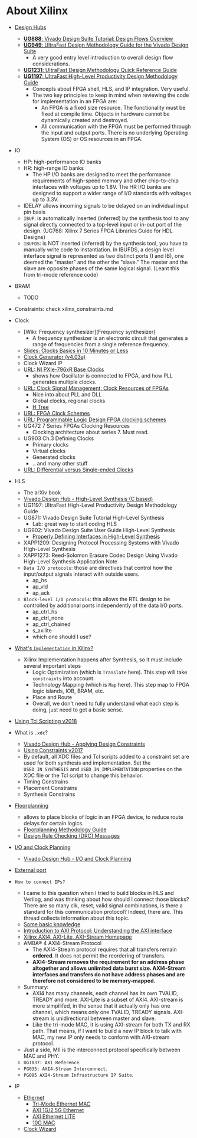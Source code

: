 # About Xilinx

- [Design Hubs](https://www.xilinx.com/support/documentation-navigation/design-hubs.html)
	- [__UG888__: Vivado Design Suite Tutorial: Design Flows Overview](https://www.xilinx.com/support/documentation/sw_manuals/xilinx2018_3/ug888-vivado-design-flows-overview-tutorial.pdf)
	- [__UG949__: UltraFast Design Methodology Guide for the Vivado Design Suite](https://www.xilinx.com/content/dam/xilinx/support/documentation/sw_manuals/xilinx2018_3/ug949-vivado-design-methodology.pdf)
		- A very good entry level introduction to overall design flow considerations.
	- [__UG1231__: UltraFast Design Methodology Quick Reference Guide](https://www.xilinx.com/support/documentation/sw_manuals/xilinx2018_3/ug1231-ultrafast-design-methodology-quick-reference.pdf)
	- [__UG1197__: UltraFast High-Level Productivity Design Methodology Guide]()
		- Concepts about FPGA shell, HLS, and IP integration. Very useful.
		- The two key principles to keep in mind when reviewing the code for implementation in an FPGA are:
			- An FPGA is a fixed size resource. The functionality must be fixed at compile time. Objects in hardware cannot be dynamically created and destroyed.
			- All communication with the FPGA must be performed through the input and output ports. There is no underlying Operating System (OS) or OS resources in an FPGA.

- IO
	- HP: high-performance IO banks
	- HR: high-range IO banks
		- The HP I/O banks are designed to meet the performance requirements of high-speed memory and other chip-to-chip interfaces with voltages up to 1.8V. The HR I/O banks are designed to support a wider range of I/O standards with voltages up to 3.3V.
	- IDELAY allows incoming signals to be delayed on an individual input pin basis
	- `IBUF`: is automatically inserted (inferred) by the synthesis tool to any signal directly connected to a top-level input or in-out port of the design. (UG768: Xilinx 7 Series FPGA Libraries Guide for HDL Designs)
	- `IBUFDS`: is NOT inserted (inferred) by the synthesis tool, you have to manually write code to instantiation. In IBUFDS, a design level interface signal is represented as two distinct ports (I and IB), one deemed the "master" and the other the "slave." The master and the slave are opposite phases of the same logical signal. (Leant this from tri-mode reference code)

- BRAM
	- TODO

- Constraints: check xilinx_constraints.md

- Clock
	- [Wiki: Frequency synthesizer](Frequency synthesizer)
		- A frequency synthesizer is an electronic circuit that generates a range of frequencies from a single reference frequency.
	- [Slides: Clocks Basics in 10 Minutes or Less](http://www.ti.com/ww/mx/multimedia/webcasts/TI_webinar_25-06-2010.pdf)
	- [Clock Generator (v4.03a)](https://www.xilinx.com/support/documentation/ip_documentation/clock_generator/v4_03_a/clock_generator.pdf)
	- Clock Wizard IP
	- [URL: NI PXIe-796xR Base Clocks](http://zone.ni.com/reference/en-XX/help/372614J-01/target5devicehelp/pxie_base_clocks/)
		- shows how Oscillator is connected to FPGA, and how PLL
		generates multiple clocks.
	- [URL: Clock Signal Management: Clock Resources of FPGAs](https://www.allaboutcircuits.com/technical-articles/clock-management-clock-resources-of-fpgas/)
		- Nice into about PLL and DLL
		- Global clocks, regional clocks
		- [H Tree](https://en.wikipedia.org/wiki/H_tree)
	- [URL: FPGA Clock Schemes](https://www.embedded.com/design/configurable-systems/4024526/FPGA-Clock-Schemes)
	- [URL: Programmable Logic Design FPGA clocking schemes](http://www.ue.pwr.wroc.pl/pld/pld_10.pdf)
	- UG472 7 Series FPGAs Clocking Resources
		- Clocking architecture about series 7. Must read.
	- UG903 Ch.3 Defining Clocks
		- Primary clocks
		- Virtual clocks
		- Generated clocks
		- .. and many other stuff
	- [URL: Differential versus Single-ended Clocks](https://www.silabs.com/community/timing/knowledge-base.entry.html/2012/12/17/differential_versus-wMdt)

- HLS
	- The arXiv book
	- [Vivado Design Hub - High-Level Synthesis (C based)](https://www.xilinx.com/support/documentation-navigation/design-hubs/dh0012-vivado-high-level-synthesis-hub.html)
	- UG1197: UltraFast High-Level Productivity Design Methodology Guide
	- UG871: Vivado Design Suite Tutorial High-Level Synthesis
		- Lab: great way to start coding HLS
	- UG902: Vivado Design Suite User Guide High-Level Synthesis
		- [Properly Defining Interfaces in High-Level Synthesis](https://www.xilinx.com/support/documentation/sw_manuals/xilinx2018_3/ug902-vivado-high-level-synthesis.pdf#nameddest=InterfaceSynthesis)
	- XAPP1209: Designing Protocol Processing Systems with Vivado High-Level Synthesis
	- XAPP1273: Reed-Solomon Erasure Codec Design Using Vivado High-Level Synthesis Application Note
  	- `Data I/O protocols`: those are directives that control how the input/output signals interact with outside users.
    	- ap_hs
    	- ap_vld
		- ap_ack
	- `Block-level I/O protocols`: this allows the RTL design to be controlled by additional ports independently of the data I/O ports.
    	- ap_ctrl_hs
    	- ap_ctrl_none
    	- ap_ctrl_chained
    	- s_axilite
    	- which one should I use?

- [What's `Implementation` in Xilinx?](https://www.xilinx.com/support/documentation/sw_manuals/xilinx11/ise_c_implement_fpga_design.htm)
	- Xilinx Implementation happens after Synthesis, so it must include several important steps
		- Logic Optimization (which is `Translate` here). This step will take `constraints` into account.
		- Technology Mapping (which is `Map` here). This step map to FPGA logic islands, IOB, BRAM, etc.
		- Place and Route
    	- Overall, we don't need to fully understand what each step is doing, just need to get a basic sense.

- [Using Tcl Scripting v2018](https://www.xilinx.com/support/documentation/sw_manuals/xilinx2018_2/ug894-vivado-tcl-scripting.pdf)

- What is `.xdc`?
	- [Vivado Design Hub - Applying Design Constraints](https://www.xilinx.com/support/documentation-navigation/design-hubs/dh0004-vivado-applying-design-constraints-hub.html)
	- [Using Constraints v2017](https://www.xilinx.com/support/documentation/sw_manuals/xilinx2017_4/ug903-vivado-using-constraints.pdf)
	- By default, all XDC files and Tcl scripts added to a constraint set are used for both synthesis and implementation. Set the `USED_IN_SYNTHESIS` and `USED_IN_IMPLEMENTATION` properties on the XDC file or the Tcl script to change this behavior.
	- Timing Constrains
	- Placement Constrains
	- Synthesis Constrains

- [Floorplanning](https://en.wikipedia.org/wiki/Floorplan_(microelectronics))
	- allows to place blocks of logic in an FPGA device, to reduce route delays for certain logics.
	- [Floorplanning Methodology Guide](https://www.xilinx.com/support/documentation/sw_manuals/xilinx14_5/Floorplanning_Methodology_Guide.pdf)
	- [Design Rule Checking (DRC) Messages](https://www.xilinx.com/support/documentation/sw_manuals/xilinx10/isehelp/pfp_r_drc_messages.htm)


- [I/O and Clock Planning](https://www.xilinx.com/support/documentation/sw_manuals/xilinx2017_3/ug899-vivado-io-clock-planning.pdf)
	- [Vivado Design Hub - I/O and Clock Planning](https://www.xilinx.com/support/documentation-navigation/design-hubs/dh0007-vivado-pin-planning-hub.html)

- [External port](https://www.xilinx.com/support/documentation/sw_manuals/xilinx11/platform_studio/ps_p_hdw_making_external_port_connects.htm)

- `How to connect IPs?`
	- I came to this question when I tried to build blocks in HLS and Verilog, and was thinking about how should I connect those blocks? There are so many clk, reset, valid signal combinations, is there a standard for this communication protocol? Indeed, there are. This thread collects information about this topic.
	- [Some basic knowledge](http://que.no/index.php/2016/03/13/principles-of-fpga-ip-interconnect/)
	- [Introduction to AXI Protocol: Understanding the AXI interface](https://community.arm.com/soc/b/blog/posts/introduction-to-axi-protocol-understanding-the-axi-interface)
	- [Xilinx AXI4, AXI-Lite, AXI-Stream Homepage](https://www.xilinx.com/products/intellectual-property/axi.html#details)
	- AMBA® 4 AXI4-Stream Protocol
		- The AXI4-Stream protocol requires that all transfers remain __ordered__. It does not permit the reordering of transfers.
		- __AXI4-Stream removes the requirement for an address phase altogether and allows unlimited data burst size. AXI4-Stream interfaces and transfers do not have address phases and are therefore not considered to be memory-mapped.__
	- Summary:
		- AXI4 has many channels, each channel has its own TVALID,
		TREADY and more. AXI-Lite is a subset of AXI4. AXI-stream is more
		simpilifed, in the sense that it actually only has one channel, which
		means only one TVALID, TREADY signals. AXI-stream is unidirectional
		between master and slave.
		- Like the tri-mode MAC, it is using AXI-stream for both TX and
		RX path. That means, if I want to build a new IP block to talk
		with MAC, my new IP only needs to conform with AXI-stream
		protocol.
	- Just a side, MII is the interconnect protocol specifically between MAC and PHY.
	- `UG1037: AXI Reference`.
	- `PG035: AXI4-Stream Interconnect`.
	- `PG085 AXI4-Stream Infrastructure IP Suite`.

- IP
	- [Ethernet](https://www.xilinx.com/products/technology/ethernet.html)
		- [Tri-Mode Ethernet MAC](https://www.xilinx.com/products/intellectual-property/temac.html)
		- [AXI 1G/2.5G Ethernet](https://www.xilinx.com/products/intellectual-property/axi_ethernet.html#documentation)
		- [AXI Ethernet LITE](https://www.xilinx.com/products/intellectual-property/axi_ethernetlite.html)
		- [10G MAC](https://www.xilinx.com/products/intellectual-property/do-di-10gemac.html#documentation)
	- [Clock Wizard](https://www.xilinx.com/products/intellectual-property/clocking_wizard.html#documentation)
